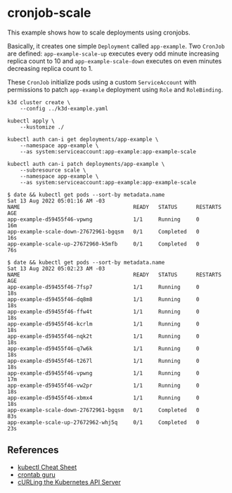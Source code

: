 # cronjob-scale

This example shows how to scale deployments using cronjobs.

Basically, it creates one simple `Deployment` called `app-example`. Two
`CronJob` are defined: `app-example-scale-up` executes every odd minute
increasing replica count to 10 and `app-example-scale-down` executes on even
minutes decreasing replica count to 1.

These `CronJob` initialize pods using a custom `ServiceAccount` with permissions
to patch `app-example` deployment using `Role` and `RoleBinding`.

```
k3d cluster create \
    --config ../k3d-example.yaml

kubectl apply \
    --kustomize ./
```

```
kubectl auth can-i get deployments/app-example \
    --namespace app-example \
    --as system:serviceaccount:app-example:app-example-scale

kubectl auth can-i patch deployments/app-example \
    --subresource scale \
    --namespace app-example \
    --as system:serviceaccount:app-example:app-example-scale
```

```console
$ date && kubectl get pods --sort-by metadata.name
Sat 13 Aug 2022 05:01:16 AM -03
NAME                                    READY   STATUS      RESTARTS   AGE
app-example-d59455f46-vpwng             1/1     Running     0          16m
app-example-scale-down-27672961-bgqsm   0/1     Completed   0          16s
app-example-scale-up-27672960-k5mfb     0/1     Completed   0          76s

$ date && kubectl get pods --sort-by metadata.name
Sat 13 Aug 2022 05:02:23 AM -03
NAME                                    READY   STATUS      RESTARTS   AGE
app-example-d59455f46-7fsp7             1/1     Running     0          18s
app-example-d59455f46-dq8m8             1/1     Running     0          18s
app-example-d59455f46-ffw4t             1/1     Running     0          18s
app-example-d59455f46-kcrlm             1/1     Running     0          18s
app-example-d59455f46-nqk2t             1/1     Running     0          18s
app-example-d59455f46-q7w6k             1/1     Running     0          18s
app-example-d59455f46-t267l             1/1     Running     0          18s
app-example-d59455f46-vpwng             1/1     Running     0          17m
app-example-d59455f46-vw2pr             1/1     Running     0          18s
app-example-d59455f46-xbmx4             1/1     Running     0          18s
app-example-scale-down-27672961-bgqsm   0/1     Completed   0          83s
app-example-scale-up-27672962-whj5q     0/1     Completed   0          23s
```

## References

* [kubectl Cheat Sheet](https://kubernetes.io/docs/reference/kubectl/cheatsheet/)
* [crontab guru](https://crontab.guru/)
* [cURLing the Kubernetes API Server](https://nieldw.medium.com/curling-the-kubernetes-api-server-d7675cfc398c)
